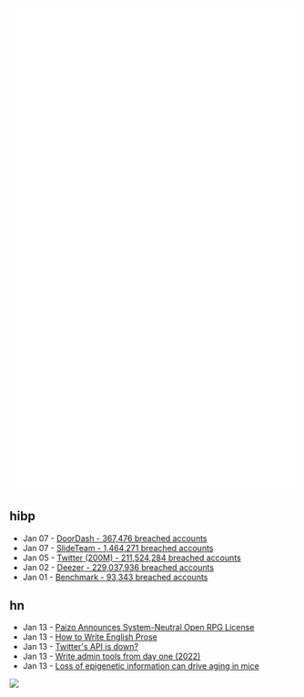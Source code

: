 ![Metrics](https://raw.githubusercontent.com/phixion/phixion/master/metrics.svg)

## hibp

<!--
for https://github.com/phixion/phixion/blob/main/.github/workflows/feeds.yml
-->
<!--START_SECTION:haveibeenpwnd-->
- Jan 07 - [DoorDash - 367,476 breached accounts](https://haveibeenpwned.com/PwnedWebsites#DoorDash)
- Jan 07 - [SlideTeam - 1,464,271 breached accounts](https://haveibeenpwned.com/PwnedWebsites#SlideTeam)
- Jan 05 - [Twitter (200M) - 211,524,284 breached accounts](https://haveibeenpwned.com/PwnedWebsites#Twitter200M)
- Jan 02 - [Deezer - 229,037,936 breached accounts](https://haveibeenpwned.com/PwnedWebsites#Deezer)
- Jan 01 - [Benchmark - 93,343 breached accounts](https://haveibeenpwned.com/PwnedWebsites#Benchmark)
<!--END_SECTION:haveibeenpwnd-->

## hn

<!--
for https://github.com/phixion/phixion/blob/main/.github/workflows/feeds.yml
-->
<!--START_SECTION:hn-->
- Jan 13 - [Paizo Announces System-Neutral Open RPG License](https://paizo.com/community/blog/v5748dyo6si7v?Paizo-Announces-SystemNeutral-Open-RPG-License)
- Jan 13 - [How to Write English Prose](https://thelampmagazine.com/2023/01/09/how-to-write-english-prose/)
- Jan 13 - [Twitter's API is down?](https://news.ycombinator.com/item?id=34363743)
- Jan 13 - [Write admin tools from day one (2022)](http://milwaukeemaven.blogspot.com/2022/08/write-admin-tools-from-day-one.html)
- Jan 13 - [Loss of epigenetic information can drive aging in mice](https://hms.harvard.edu/news/loss-epigenetic-information-can-drive-aging-restoration-can-reverse)
<!--END_SECTION:hn-->

<!--
for https://yhype.me
-->
![](https://hit.yhype.me/github/profile?user_id=13013670)
